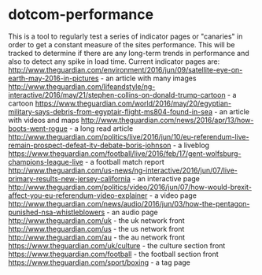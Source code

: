 # dotcom-performance
This is a tool to regularly test a series of indicator pages or "canaries" in order to get a constant measure of the sites performance. This will be tracked to determine if there are any long-term trends in performance and also to detect any spike in load time.
Current indicator pages are:
    http://www.theguardian.com/environment/2016/jun/09/satellite-eye-on-earth-may-2016-in-pictures - an article with many images
    http://www.theguardian.com/lifeandstyle/ng-interactive/2016/may/21/stephen-collins-on-donald-trump-cartoon - a cartoon
    https://www.theguardian.com/world/2016/may/20/egyptian-military-says-debris-from-egyptair-flight-ms804-found-in-sea - an article with videos and maps
    http://www.theguardian.com/news/2016/apr/13/how-boots-went-rogue - a long read article
    http://www.theguardian.com/politics/live/2016/jun/10/eu-referendum-live-remain-prospect-defeat-itv-debate-boris-johnson - a liveblog
    https://www.theguardian.com/football/live/2016/feb/17/gent-wolfsburg-champions-league-live - a football match report
    http://www.theguardian.com/us-news/ng-interactive/2016/jun/07/live-primary-results-new-jersey-california - an interactive page
    http://www.theguardian.com/politics/video/2016/jun/07/how-would-brexit-affect-you-eu-referendum-video-explainer - a video page
    http://www.theguardian.com/news/audio/2016/jun/03/how-the-pentagon-punished-nsa-whistleblowers - an audio page
    http://www.theguardian.com/uk - the uk network front
    http://www.theguardian.com/us - the us network front
    http://www.theguardian.com/au - the au network front
    https://www.theguardian.com/uk/culture - the culture section front
    https://www.theguardian.com/football - the football section front
    https://www.theguardian.com/sport/boxing - a tag page
